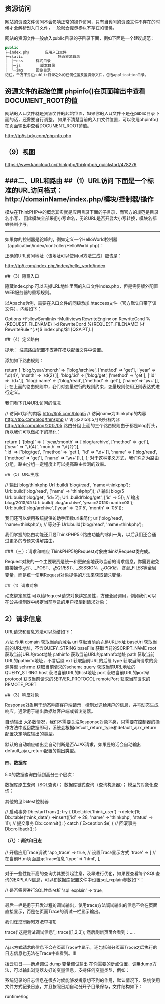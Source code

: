 ## 资源访问
网站的资源文件访问不会影响正常的操作访问，只有当访问的资源文件不存在的时候才会解析到入口文件，一般就会提示模块不存在的错误。

网站的资源文件一般放入public目录的子目录下面，例如下面是一个建议规范：
```php
public
├─index.php       应用入口文件
├─static				静态资源目录   
│  ├─css      样式目录
│  ├─js         脚本目录
│  └─img      图像目录
记住，千万不要在public目录之外的任何位置放置资源文件，包括application目录。
```

## 资源文件的起始位置  phpinfo()在页面输出中查看DOCUMENT_ROOT的值
网站的入口文件就是资源文件的起始位置，如果你的入口文件不是在public目录下面的话，还需要自行调整。
如果不清楚当前的入口文件位置，可以使用phpinfo()在页面输出中查看DOCUMENT_ROOT的值。

http://tp5study.com/phpinfo.php

## （9）视图
https://www.kancloud.cn/thinkphp/thinkphp5_quickstart/478276

###二、URL和路由
##（1）URL访问
下面是一个标准的URL访问格式：
http://domainName/index.php/模块/控制器/操作
---

模块在ThinkPHP中的概念其实就是应用目录下面的子目录，而官方的规范是目录名小写，
因此模块全部采用小写命名，无论URL是否开启大小写转换，模块名都会强制小写。

---
如果你的控制器是驼峰的，例如定义一个HelloWorld控制器（application/index/controller/HelloWorld.php）：

正确的URL访问地址（该地址可以使用url方法生成）应该是：

http://tp5.com/index.php/index/hello_world/index

##（3）隐藏入口

隐藏index.php
可以去掉URL地址里面的入口文件index.php，但是需要额外配置WEB服务器的重写规则。

以Apache为例，需要在入口文件的同级添加.htaccess文件（官方默认自带了该文件），内容如下：

<IfModule mod_rewrite.c>
Options +FollowSymlinks -Multiviews
RewriteEngine on
RewriteCond %{REQUEST_FILENAME} !-d
RewriteCond %{REQUEST_FILENAME} !-f
RewriteRule ^(.*)$ index.php/$1 [QSA,PT,L]
</IfModule>

##（4）定义路由

提示：
注意路由配置不支持在模块配置文件中设置。


添加如下路由规则：

return [
'blog/:year/:month' => ['blog/archive', ['method' => 'get'], ['year' => '\d{4}', 'month' => '\d{2}']],
'blog/:id'          => ['blog/get', ['method' => 'get'], ['id' => '\d+']],
'blog/:name'        => ['blog/read', ['method' => 'get'], ['name' => '\w+']],
];
在上面的路由规则中，我们对变量进行的规则约束，变量规则使用正则表达式进行定义。

我们看下几种URL访问的情况

// 访问id为5的内容
http://tp5.com/blog/5
// 访问name为thinkphp的内容
http://tp5.com/blog/thinkphp
// 访问2015年5月的归档内容
http://tp5.com/blog/2015/05
路由分组
上面的三个路由规则由于都是blog打头，所以我们可以做如下的简化：

return [
'[blog]' => [
':year/:month' => ['blog/archive', ['method' => 'get'], ['year' => '\d{4}', 'month' => '\d{2}']],    
':id'          => ['blog/get', ['method' => 'get'], ['id' => '\d+']],
':name'        => ['blog/read', ['method' => 'get'], ['name' => '\w+']],
],
];
对于这种定义方式，我们称之为路由分组，路由分组一定程度上可以提高路由检测的效率。


##（5）URL生成

// 输出 blog/thinkphp
Url::build('blog/read', 'name=thinkphp');
Url::build('blog/read', ['name' => 'thinkphp']);
// 输出 blog/5
Url::build('blog/get', 'id=5');
Url::build('blog/get', ['id' => 5]);
// 输出 blog/2015/05
Url::build('blog/archive', 'year=2015&month=05');
Url::build('blog/archive', ['year' => '2015', 'month' => '05']);

我们还可以使用系统提供的助手函数url来简化
url('blog/read', 'name=thinkphp');
// 等效于
Url::build('blog/read', 'name=thinkphp');

我们掌握的路由功能还只是ThinkPHP5.0路由功能的冰山一角，以后我们还会通过更多的专题来讲解路由。

###（三）：请求和响应
ThinkPHP5的Request对象由think\Request类完成。

Request对象的一个主要职责是统一和更安全地获取当前的请求信息，你需要避免直接操作$_GET、$_POST、$_REQUEST、$_SESSION、$_COOKIE，甚至$_FILES等全局变量，而是统一使用Request对象提供的方法来获取请求变量。

##（1）请求对象

动态绑定属性
可以给Request请求对象绑定属性，方便全局调用，例如我们可以在公共控制器中绑定当前登录的用户模型到请求对象：




##  2）请求信息

URL请求和信息方法可以总结如下：

方法	作用
domain	获取当前的域名
url	获取当前的完整URL地址
baseUrl	获取当前的URL地址，不含QUERY_STRING
baseFile	获取当前的SCRIPT_NAME
root	获取当前URL的root地址
pathinfo	获取当前URL的pathinfo地址
path	获取当前URL的pathinfo地址，不含后缀
ext	获取当前URL的后缀
type	获取当前请求的资源类型
scheme	获取当前请求的scheme
query	获取当前URL地址的QUERY_STRING
host	获取当前URL的host地址
port	获取当前URL的port号
protocol	获取当前请求的SERVER_PROTOCOL
remotePort	获取当前请求的REMOTE_PORT

##（3）响应对象

Response对象用于动态响应客户端请示，控制发送给用户的信息，并将动态生成响应。通常用于输出数据给客户端或者浏览器。

自动输出
大多数情况，我们不需要关注Response对象本身，只需要在控制器的操作方法中返回数据即可，系统会根据default_return_type和default_ajax_return配置决定响应输出的类型。

默认的自动响应输出会自动判断是否AJAX请求，如果是的话会自动输出default_ajax_return配置的输出类型。

####  四、数据库


5.0的数据查询由低到高分三个层次：

数据库原生查询（SQL查询）；
数据库链式查询（查询构造器）；
模型的对象化查询；

其他的见Dbtest控制器

// 启动事务
Db::startTrans();
try {
Db::table('think_user')
->delete(1);
Db::table('think_data')
->insert(['id' => 28, 'name' => 'thinkphp', 'status' => 1]);
// 提交事务
Db::commit();
} catch (\Exception $e) {
// 回滚事务
Db::rollback();
}


####  （八）：调试和日志

// 开启应用Trace调试
'app_trace' =>  true,
// 设置Trace显示方式
'trace'     =>  [
// 在当前Html页面显示Trace信息
'type'  =>  'html',
],

---

对于一些性能不高的查询尤其要引起注意，及早进行优化，如果要查看每个SQL查询的EXPLAIN信息，可以在数据库配置文件中设置sql_explain参数如下：

// 是否需要进行SQL性能分析
'sql_explain'    => true,

---


最后一栏是用于开发过程的调试输出，使用trace方法调试输出的信息不会在页面直接显示，而是在页面Trace的调试一栏显示输出。

我们在控制器的方法中增加

trace('这是测试调试信息');
trace([1,2,3]);
然后刷新页面会看到：....

---

Ajax方式请求的信息不会在页面Trace中显示，还包括部分页面Trace之后执行的日志信息也无法在Trace中查看到。!!!


拨云见日——断点调试
dump 变量调试输出
在你需要的断点位置，调用dump方法，可以输出浏览器友好的变量信息，支持任何变量类型，例如：


系统记录的日志信息在很多时候能够发挥意想不到的作用，默认情况下，系统使用文件方式记录日志，并且按照日期自动分开子目录保存，文件结构如下：

runtime/log